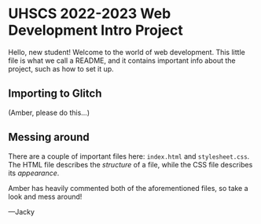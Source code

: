 # UHSCS 2022-2023 Web Development Intro Project

Hello, new student! Welcome to the world of web development. This little file is what we call a
README, and it contains important info about the project, such as how to set it up.

## Importing to Glitch

(Amber, please do this...)

## Messing around

There are a couple of important files here: `index.html` and `stylesheet.css`. The HTML file describes the *structure* of a file, while the CSS file describes its *appearance*.

Amber has heavily commented both of the aforementioned files, so take a look and mess around!

&mdash;Jacky